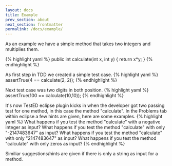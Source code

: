 ```yaml
---
layout: docs
title: Example
prev_section: about
next_section: frontmatter
permalink: /docs/example/
---
```

As an example we have a simple method that takes two integers and multiplies
them.

{% highlight yaml %}
public int calculate(int x, int y) {
    return x*y;
}
{% endhighlight %}

As first step in TDD we created a simple test case.
{% highlight yaml %}
assertTrue(4 == calculate(2, 2));
{% endhighlight %}

Next test case was two digits in both position.
{% highlight yaml %}
assertTrue(100 == calculate(10,10));
{% endhighlight %}

It's now TestED eclipse plugin kicks in when the developer got two passing test
for one method, in this case the method "calculate". In the Problems tab within
eclipse a few hints are given, here are some examples.
{% highlight yaml %}
What happens if you test the method "calculate" with a negative integer as input?
What happens if you test the method "calculate" with only "-2147483647" as input?
What happens if you test the method "calculate" with only "2147483647" as input?
What happens if you test the method "calculate" with only zeros as input?
{% endhighlight %}

Similiar suggestions/hints are given if there is only a string as input for a
method.
